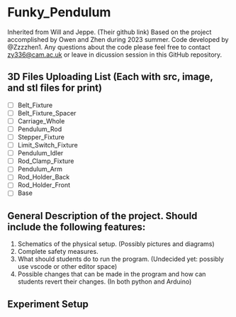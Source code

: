 # Funky_Pendulum
Inherited from Will and Jeppe. (Their github link)
Based on the project accomplished by Owen and Zhen during 2023 summer. Code developed by @Zzzzhen1. 
Any questions about the code please feel free to contact zy336@cam.ac.uk or leave in
dicussion session in this GitHub repository.

## 3D Files Uploading List (Each with src, image, and stl files for print)
- [ ] Belt_Fixture
- [ ] Belt_Fixture_Spacer
- [ ] Carriage_Whole
- [ ] Pendulum_Rod
- [ ] Stepper_Fixture
- [ ] Limit_Switch_Fixture
- [ ] Pendulum_Idler
- [ ] Rod_Clamp_Fixture
- [ ] Pendulum_Arm
- [ ] Rod_Holder_Back
- [ ] Rod_Holder_Front
- [ ] Base
 
## General Description of the project. Should include the following features:

1. Schematics of the physical setup. (Possibly pictures and diagrams)
2. Complete safety measures.
3. What should students do to run the program. (Undecided yet: possibly use vscode or other editor space)
4. Possible changes that can be made in the program and how can students revert their changes. (In both python and Arduino)

## Experiment Setup
